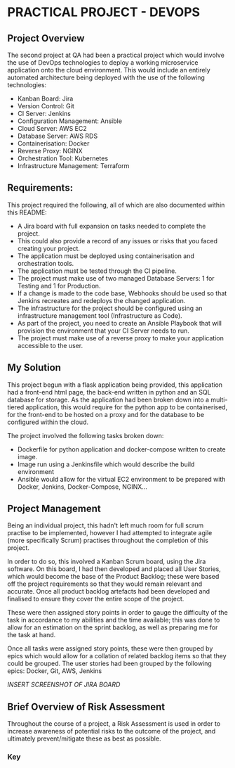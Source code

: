 <h1>PRACTICAL PROJECT - DEVOPS</h1>

<h2>Project Overview</h2>

The second project at QA had been a practical project which would involve the use of DevOps technologies to deploy a working microservice application onto the cloud environment. This would include an entirely automated architecture being deployed with the use of the following technologies: 

<ul>
<li>Kanban Board: Jira </li>
<li>Version Control: Git </li>
<li>CI Server: Jenkins </li>
<li>Configuration Management: Ansible </li>
<li>Cloud Server: AWS EC2 </li>
<li>Database Server: AWS RDS </li>
<li>Containerisation: Docker </li>
<li>Reverse Proxy: NGINX </li>
<li>Orchestration Tool: Kubernetes</li> 
<li>Infrastructure Management: Terraform</li> 
</ul> 

<h2>Requirements:</h2> 

This project required the following, all of which are also documented within this README: 

<ul>
<li>A Jira board with full expansion on tasks needed to complete the project. </li>
<li>This could also provide a record of any issues or risks that you faced creating your project. </li>
<li>The application must be deployed using containerisation and orchestration tools. </li>
<li>The application must be tested through the CI pipeline. </li>
<li>The project must make use of two managed Database Servers: 1 for Testing and 1 for Production. </li>
<li>If a change is made to the code base, Webhooks should be used so that Jenkins recreates and redeploys the changed application. </li>
<li>The infrastructure for the project should be configured using an infrastructure management tool (Infrastructure as Code). </li>
<li>As part of the project, you need to create an Ansible Playbook that will provision the environment that your CI Server needs to run. </li>
<li>The project must make use of a reverse proxy to make your application accessible to the user. </li>
</ul>
 
<h2>My Solution</h2> 

This project begun with a flask application being provided, this application had a front-end html page, the back-end written in python and an SQL database for storage. As the application had been broken down into a multi-tiered application, this would require for the python app to be containerised, for the front-end to be hosted on a proxy and for the database to be configured within the cloud. 

The project involved the following tasks broken down: 

<ul>
<li>Dockerfile for python application and docker-compose written to create image. </li>
<li>Image run using a Jenkinsfile which would describe the build environment </li>
<li>Ansible would allow for the virtual EC2 environment to be prepared with Docker, Jenkins, Docker-Compose, NGINX... </li>
</ul>
 

<h2>Project Management </h2>

Being an individual project, this hadn't left much room for full scrum practise to be implemented, however I had attempted to integrate agile (more specifically Scrum) practises throughout the completion of this project. 

In order to do so, this involved a Kanban Scrum board, using the Jira software. On this board, I had then developed and placed all User Stories, which would become the base of the Product Backlog; these were based off the project requirements so that they would remain relevant and accurate. Once all product backlog artefacts had been developed and finalised to ensure they cover the entire scope of the project.  

These were then assigned story points in order to gauge the difficulty of the task in accordance to my abilities and the time available; this was done to allow for an estimation on the sprint backlog, as well as preparing me for the task at hand. 

Once all tasks were assigned story points, these were then grouped by epics which would allow for a collation of related backlog items so that they could be grouped. The user stories had been grouped by the following epics: Docker, Git, AWS, Jenkins 

*INSERT SCREENSHOT OF JIRA BOARD* 
 
 

<h2>Brief Overview of Risk Assessment </h2>

Throughout the course of a project, a Risk Assessment is used in order to increase awareness of potential risks to the outcome of the project, and ultimately prevent/mitigate these as best as possible. 

<h3>Key </h3>

 

 
 
